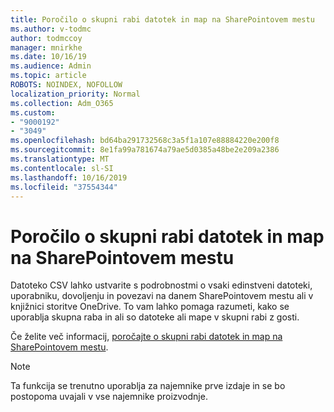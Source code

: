 ```yaml
---
title: Poročilo o skupni rabi datotek in map na SharePointovem mestu
ms.author: v-todmc
author: todmccoy
manager: mnirkhe
ms.date: 10/16/19
ms.audience: Admin
ms.topic: article
ROBOTS: NOINDEX, NOFOLLOW
localization_priority: Normal
ms.collection: Adm_O365
ms.custom:
- "9000192"
- "3049"
ms.openlocfilehash: bd64ba291732568c3a5f1a107e88884220e200f8
ms.sourcegitcommit: 8e1fa99a781674a79ae5d0385a48be2e209a2386
ms.translationtype: MT
ms.contentlocale: sl-SI
ms.lasthandoff: 10/16/2019
ms.locfileid: "37554344"
---
```

# <a name="report-on-file-and-folder-sharing-in-a-sharepoint-site"></a>Poročilo o skupni rabi datotek in map na SharePointovem mestu

Datoteko CSV lahko ustvarite s podrobnostmi o vsaki edinstveni datoteki, uporabniku, dovoljenju in povezavi na danem SharePointovem mestu ali v knjižnici storitve OneDrive. To vam lahko pomaga razumeti, kako se uporablja skupna raba in ali so datoteke ali mape v skupni rabi z gosti.

Če želite več informacij, [poročajte o skupni rabi datotek in map na SharePointovem mestu](https://docs.microsoft.com/en-us/sharepoint/sharing-reports).

> [!NOTE]
> Ta funkcija se trenutno uporablja za najemnike prve izdaje in se bo postopoma uvajali v vse najemnike proizvodnje.